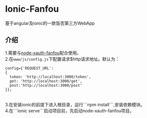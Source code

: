 # Ionic-Fanfou
基于angular及ionic的一款饭否第三方WebApp

## 介绍
1.需要与[node-xauth-fanfou](https://github.com/birdplane9527/node-xauth-fanfou)配合使用。<br/>
2.在```www/js/config.js```下配置请求$http请求地址。默认为：
```
config={'REQUEST_URL':
{
  token: 'http://localhost:3000/token',
  get: 'http://localhost:3000/get',
  post:'http://localhost:3000/post'
}};
```
<br/>
3.在安装ionic的前提下进入根目录，运行```npm install```,安装依赖模块。<br/>
4.在```ionic serve```启动项目前，先启动node-xauth-fanfou项目。<br/>
